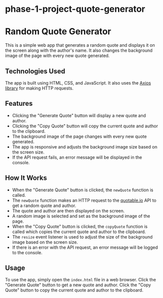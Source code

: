 # phase-1-project-quote-generator

# Random Quote Generator

This is a simple web app that generates a random quote and displays it on the screen along with the author's name. It also changes the background image of the page with every new quote generated.

## Technologies Used

The app is built using HTML, CSS, and JavaScript. It also uses the [Axios library](https://github.com/axios/axios) for making HTTP requests.

## Features

- Clicking the "Generate Quote" button will display a new quote and author.
- Clicking the "Copy Quote" button will copy the current quote and author to the clipboard.
- The background image of the page changes with every new quote generated.
- The app is responsive and adjusts the background image size based on the screen size.
- If the API request fails, an error message will be displayed in the console.

## How It Works

- When the "Generate Quote" button is clicked, the `newQuote` function is called.
- The `newQuote` function makes an HTTP request to the [quotable.io](https://api.quotable.io/) API to get a random quote and author.
- The quote and author are then displayed on the screen.
- A random image is selected and set as the background image of the page.
- When the "Copy Quote" button is clicked, the `copyQuote` function is called which copies the current quote and author to the clipboard.
- The `resize` event listener is used to adjust the size of the background image based on the screen size.
- If there is an error with the API request, an error message will be logged to the console.

## Usage

To use the app, simply open the `index.html` file in a web browser. Click the "Generate Quote" button to get a new quote and author. Click the "Copy Quote" button to copy the current quote and author to the clipboard.